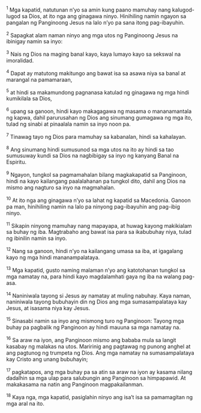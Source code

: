 <sup>1</sup>
Mga kapatid, natutunan nʼyo sa amin kung paano mamuhay nang kalugod-lugod sa Dios, at ito nga ang ginagawa ninyo. Hinihiling namin ngayon sa pangalan ng Panginoong Jesus na lalo nʼyo pa sana itong pag-ibayuhin. 

<sup>2</sup>
Sapagkat alam naman ninyo ang mga utos ng Panginoong Jesus na ibinigay namin sa inyo: 

<sup>3</sup>
Nais ng Dios na maging banal kayo, kaya lumayo kayo sa sekswal na imoralidad. 

<sup>4</sup>
Dapat ay matutong makitungo ang bawat isa sa asawa niya sa banal at marangal na pamamaraan, 

<sup>5</sup>
at hindi sa makamundong pagnanasa katulad ng ginagawa ng mga hindi kumikilala sa Dios, 

<sup>6</sup>
upang sa ganoon, hindi kayo makagagawa ng masama o mananamantala ng kapwa, dahil parurusahan ng Dios ang sinumang gumagawa ng mga ito, tulad ng sinabi at pinaalala namin sa inyo noon pa. 

<sup>7</sup>
Tinawag tayo ng Dios para mamuhay sa kabanalan, hindi sa kahalayan. 

<sup>8</sup>
Ang sinumang hindi sumusunod sa mga utos na ito ay hindi sa tao sumusuway kundi sa Dios na nagbibigay sa inyo ng kanyang Banal na Espiritu. 

<sup>9</sup>
Ngayon, tungkol sa pagmamahalan bilang magkakapatid sa Panginoon, hindi na kayo kailangang paalalahanan pa tungkol dito, dahil ang Dios na mismo ang nagturo sa inyo na magmahalan. 

<sup>10</sup>
At ito nga ang ginagawa nʼyo sa lahat ng kapatid sa Macedonia. Ganoon pa man, hinihiling namin na lalo pa ninyong pag-ibayuhin ang pag-ibig ninyo. 

<sup>11</sup>
Sikapin ninyong mamuhay nang mapayapa, at huwag kayong makikialam sa buhay ng iba. Magtrabaho ang bawat isa para sa ikabubuhay niya, tulad ng ibinilin namin sa inyo. 

<sup>12</sup>
Nang sa ganoon, hindi nʼyo na kailangang umasa sa iba, at igagalang kayo ng mga hindi mananampalataya.

<sup>13</sup>
Mga kapatid, gusto naming malaman nʼyo ang katotohanan tungkol sa mga namatay na, para hindi kayo magdalamhati gaya ng iba na walang pag-asa. 

<sup>14</sup>
Naniniwala tayong si Jesus ay namatay at muling nabuhay. Kaya naman, naniniwala tayong bubuhayin din ng Dios ang mga sumasampalataya kay Jesus, at isasama niya kay Jesus. 

<sup>15</sup>
Sinasabi namin sa inyo ang mismong turo ng Panginoon: Tayong mga buhay pa pagbalik ng Panginoon ay hindi mauuna sa mga namatay na. 

<sup>16</sup>
Sa araw na iyon, ang Panginoon mismo ang bababa mula sa langit kasabay ng malakas na utos. Maririnig ang pagtawag ng punong anghel at ang pagtunog ng trumpeta ng Dios. Ang mga namatay na sumasampalataya kay Cristo ang unang bubuhayin; 

<sup>17</sup>
pagkatapos, ang mga buhay pa sa atin sa araw na iyon ay kasama nilang dadalhin sa mga ulap para salubungin ang Panginoon sa himpapawid. At makakasama na natin ang Panginoon magpakailanman. 

<sup>18</sup>
Kaya nga, mga kapatid, pasiglahin ninyo ang isaʼt isa sa pamamagitan ng mga aral na ito.
